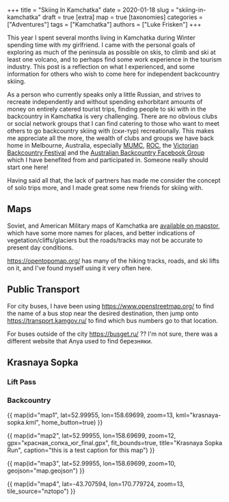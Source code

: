 +++
title = "Skiing In Kamchatka"
date = 2020-01-18
slug = "skiing-in-kamchatka"
draft = true
[extra]
map = true
[taxonomies]
categories = ["Adventures"]
tags = ["Kamchatka"]
authors = ["Luke Frisken"]
+++

This year I spent several months living in Kamchatka during Winter
spending time with my girlfriend. I came with the personal goals of
exploring as much of the peninsula as possible on skis, to climb and
ski at least one volcano, and to perhaps find some work experience in
the tourism industry. This post is a reflection on what I experienced,
and some information for others who wish to come here for independent
backcountry skiing.

As a person who currently speaks only a little Russian, and strives to
recreate independently and without spending exhorbitant amounts of
money on entirely catered tourist trips, finding people to ski with in
the backcountry in Kamchatka is very challenging. There are no obvious
clubs or social network groups that I can find catering to those who
want to meet others to go backcountry skiing with (ски-тур)
recreationally. This makes me appreciate all the more, the wealth of
clubs and groups we have back home in Melbourne, Australia, especially
[MUMC](https://www.mumc.org.au/), [ROC](https://roc.org.au/), the
[Victorian Backcountry Festival](https://backcountry-festival.com/)
and the [Australian Backcountry Facebook
Group](https://web.facebook.com/groups/484918504934859/) which I have
benefited from and participated in. Someone really should start one
here!

Having said all that, the lack of partners has made me consider the
concept of solo trips more, and I made great some new friends for
skiing with.



## Maps

Soviet, and American Military maps of Kamchatka are [available on
mapstor](https://mapstor.com/map-sets/russia-maps/kamchatka-krai.html),
which have some more names for places, and better indications of
vegetation/cliffs/glaciers but the roads/tracks may not be accurate to
present day conditions.

<https://opentopomap.org/> has many of the hiking tracks, roads, and ski
lifts on it, and I've found myself using it very often here.

## Public Transport

For city buses, I have been using <https://www.openstreetmap.org/> to
find the name of a bus stop near the desired destination, then jump
onto <https://transport.kamgov.ru/> to find which bus numbers go to that
location.

For buses outside of the city <https://busget.ru/> ?? I'm not sure,
there was a different website that Anya used to find березняки.

## Krasnaya Sopka

### Lift Pass

### Backcountry

{{ map(id="map1", lat=52.99955, lon=158.69699, zoom=13, kml="krasnaya-sopka.kml", home_button=true) }}

{{ map(id="map2", lat=52.99955, lon=158.69699, zoom=12, gpx="красная_сопка_юг_final.gpx", fit_bounds=true, title="Krasnaya Sopka Run", caption="this is a test caption for this map") }}

{{ map(id="map3", lat=52.99955, lon=158.69699, zoom=10, geojson="map.geojson") }}

{{ map(id="map4", lat=-43.707594, lon=170.779724, zoom=13, tile_source="nztopo") }}
